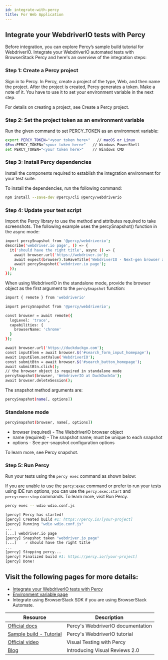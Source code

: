```yaml
---
id: integrate-with-percy
title: For Web Application
---
```


## Integrate your WebdriverIO tests with Percy

Before integration, you can explore Percy’s sample build tutorial for WebdriverIO.
Integrate your WebdriverIO automated tests with BrowserStack Percy and here's an overview of the integration steps:

### Step 1: Create a Percy project

Sign in to Percy. In Percy, create a project of the type, Web, and then name the project. After the project is created, Percy generates a token. Make a note of it. You have to use it to set your environment variable in the next step.

For details on creating a project, see Create a Percy project.

### Step 2: Set the project token as an environment variable

Run the given command to set PERCY_TOKEN as an environment variable:

```sh
export PERCY_TOKEN="<your token here>"   // macOS or Linux
$Env:PERCY_TOKEN="<your token here>"   // Windows PowerShell
set PERCY_TOKEN="<your token here>"    // Windows CMD
```

### Step 3: Install Percy dependencies

Install the components required to establish the integration environment for your test suite.

To install the dependencies, run the following command:

```sh
npm install --save-dev @percy/cli @percy/webdriverio
```

### Step 4: Update your test script

Import the Percy library to use the method and attributes required to take screenshots.
The following example uses the percySnapshot() function in the async mode:

```sh
import percySnapshot from '@percy/webdriverio';
describe('webdriver.io page', () => {
  it('should have the right title', async () => {
    await browser.url('https://webdriver.io');
    await expect(browser).toHaveTitle('WebdriverIO · Next-gen browser and mobile automation test framework for Node.js');
    await percySnapshot('webdriver.io page');
  });
});
```

When using WebdriverIO in the standalone mode, provide the browser object as the first argument to the `percySnapshot` function:

```sh
import { remote } from 'webdriverio'

import percySnapshot from '@percy/webdriverio';

const browser = await remote({
  logLevel: 'trace',
  capabilities: {
    browserName: 'chrome'
  }
});

await browser.url('https://duckduckgo.com');
const inputElem = await browser.$('#search_form_input_homepage');
await inputElem.setValue('WebdriverIO');
const submitBtn = await browser.$('#search_button_homepage');
await submitBtn.click();
// the browser object is required in standalone mode
percySnapshot(browser, 'WebdriverIO at DuckDuckGo');
await browser.deleteSession();
```

The snapshot method arguments are:

```sh
percySnapshot(name[, options])
```

### Standalone mode

```sh
percySnapshot(browser, name[, options])
```

- browser (required) - The WebdriverIO browser object
- name (required) - The snapshot name; must be unique to each snapshot
- options - See per-snapshot configuration options

To learn more, see Percy snapshot.

### Step 5: Run Percy

Run your tests using the `percy exec` command as shown below:

If you are unable to use the `percy:exec` command or prefer to run your tests using IDE run options, you can use the `percy:exec:start` and `percy:exec:stop` commands. To learn more, visit Run Percy.

```sh
percy exec -- wdio wdio.conf.js
```

```sh
[percy] Percy has started!
[percy] Created build #1: https://percy.io/[your-project]
[percy] Running "wdio wdio.conf.js"
...
[...] webdriver.io page
[percy] Snapshot taken "webdriver.io page"
[...]    ✓ should have the right title
...
[percy] Stopping percy...
[percy] Finalized build #1: https://percy.io/[your-project]
[percy] Done!

```

## Visit the following pages for more details:

- [Integrate your WebdriverIO tests with Percy](https://www.browserstack.com/docs/percy/integrate/webdriverio/?utm_source=webdriverio\&utm_medium=partnered\&utm_campaign=documentation)
- [Environment variable page](https://www.browserstack.com/docs/percy/get-started/set-env-var/?utm_source=webdriverio\&utm_medium=partnered\&utm_campaign=documentation)
- Integrate using BrowserStack SDK if you are using BrowserStack Automate.

| Resource                                                                                                                                                                            | Description                                    |
| ----------------------------------------------------------------------------------------------------------------------------------------------------------------------------------- | ---------------------------------------------- |
| [Official docs](https://www.browserstack.com/docs/percy/integrate/webdriverio/?utm_source=webdriverio\&utm_medium=partnered\&utm_campaign=documentation)              | Percy's WebdriverIO documentation              |
| [Sample build - Tutorial](https://www.browserstack.com/docs/percy/sample-build/webdriverio/?utm_source=webdriverio\&utm_medium=partnered\&utm_campaign=documentation) | Percy's WebdriverIO tutorial                   |
| [Official video](https://youtu.be/1Sr_h9_3MI0/?utm_source=webdriverio\&utm_medium=partnered\&utm_campaign=documentation)                                              | Visual Testing with Percy                      |
| [Blog](https://www.browserstack.com/blog/introducing-visual-reviews-2-0/?utm_source=webdriverio\&utm_medium=partnered\&utm_campaign=documentation)                    | Introducing Visual Reviews 2.0 |
